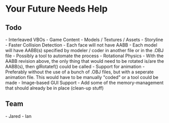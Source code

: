 <h1>Your Future Needs Help</h1>
<h2>Todo</h2>
- Interleaved VBOs
- Game Content
  - Models / Textures / Assets
  - Storyline
- Faster Collision Detection
  - Each face will not have AABB
  - Each model will have AABB(s) specified by modeler / coder in another file or in the .OBJ file
  - Possibly a tool to automate the process
- Rotational Physics
  - With the AABB revision above, the only thing that would need to be rotated is/are the AABB(s), then glRotatef() could be called
- Support for animation
  - Preferably without the use of a bunch of .OBJ files, but with a seperate animation file. This would have to be manually "coded" or a tool could be made
- Image-based GUI Support
- Add some of the memory-management that should already be in place (clean-up stuff)
<h2>Team</h2>
- Jared
- Ian
